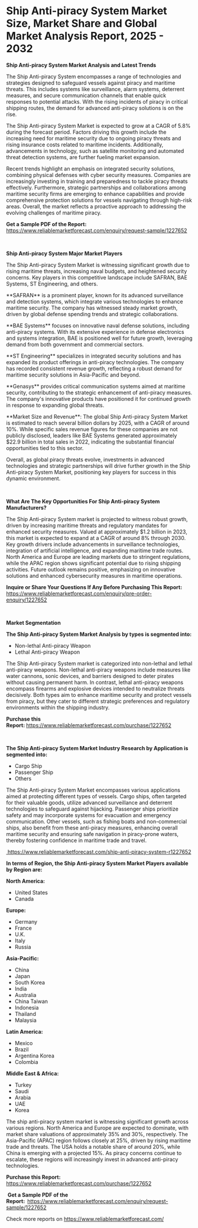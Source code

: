 <p><h1>Ship Anti-piracy System Market Size, Market Share and Global Market Analysis Report, 2025 - 2032</h1></p><p><strong>Ship Anti-piracy System Market Analysis and Latest Trends</strong></p>
<p><p>The Ship Anti-piracy System encompasses a range of technologies and strategies designed to safeguard vessels against piracy and maritime threats. This includes systems like surveillance, alarm systems, deterrent measures, and secure communication channels that enable quick responses to potential attacks. With the rising incidents of piracy in critical shipping routes, the demand for advanced anti-piracy solutions is on the rise.</p><p>The Ship Anti-piracy System Market is expected to grow at a CAGR of 5.8% during the forecast period. Factors driving this growth include the increasing need for maritime security due to ongoing piracy threats and rising insurance costs related to maritime incidents. Additionally, advancements in technology, such as satellite monitoring and automated threat detection systems, are further fueling market expansion.</p><p>Recent trends highlight an emphasis on integrated security solutions, combining physical defenses with cyber security measures. Companies are increasingly investing in training and preparedness to tackle piracy threats effectively. Furthermore, strategic partnerships and collaborations among maritime security firms are emerging to enhance capabilities and provide comprehensive protection solutions for vessels navigating through high-risk areas. Overall, the market reflects a proactive approach to addressing the evolving challenges of maritime piracy.</p></p>
<p><strong>Get a Sample PDF of the Report:&nbsp;</strong> <a href="https://www.reliablemarketforecast.com/enquiry/request-sample/1227652?utm_campaign=2853&utm_medium=2&utm_source=Github&utm_content=ia&utm_term=31032025&utm_id=ship-anti-piracy-system">https://www.reliablemarketforecast.com/enquiry/request-sample/1227652</a></p>
<p>&nbsp;</p>
<p><strong>Ship Anti-piracy System Major Market Players</strong></p>
<p><p>The Ship Anti-piracy System Market is witnessing significant growth due to rising maritime threats, increasing naval budgets, and heightened security concerns. Key players in this competitive landscape include SAFRAN, BAE Systems, ST Engineering, and others.</p><p>**SAFRAN** is a prominent player, known for its advanced surveillance and detection systems, which integrate various technologies to enhance maritime security. The company has witnessed steady market growth, driven by global defense spending trends and strategic collaborations.</p><p>**BAE Systems** focuses on innovative naval defense solutions, including anti-piracy systems. With its extensive experience in defense electronics and systems integration, BAE is positioned well for future growth, leveraging demand from both government and commercial sectors.</p><p>**ST Engineering** specializes in integrated security solutions and has expanded its product offerings in anti-piracy technologies. The company has recorded consistent revenue growth, reflecting a robust demand for maritime security solutions in Asia-Pacific and beyond.</p><p>**Genasys** provides critical communication systems aimed at maritime security, contributing to the strategic enhancement of anti-piracy measures. The company's innovative products have positioned it for continued growth in response to expanding global threats.</p><p>**Market Size and Revenue**: The global Ship Anti-piracy System Market is estimated to reach several billion dollars by 2025, with a CAGR of around 10%. While specific sales revenue figures for these companies are not publicly disclosed, leaders like BAE Systems generated approximately $22.9 billion in total sales in 2022, indicating the substantial financial opportunities tied to this sector.</p><p>Overall, as global piracy threats evolve, investments in advanced technologies and strategic partnerships will drive further growth in the Ship Anti-piracy System Market, positioning key players for success in this dynamic environment.</p></p>
<p>&nbsp;</p>
<p><strong>What Are The Key Opportunities For Ship Anti-piracy System Manufacturers?</strong></p>
<p><p>The Ship Anti-piracy System market is projected to witness robust growth, driven by increasing maritime threats and regulatory mandates for enhanced security measures. Valued at approximately $1.2 billion in 2023, this market is expected to expand at a CAGR of around 8% through 2030. Key growth drivers include advancements in surveillance technologies, integration of artificial intelligence, and expanding maritime trade routes. North America and Europe are leading markets due to stringent regulations, while the APAC region shows significant potential due to rising shipping activities. Future outlook remains positive, emphasizing on innovative solutions and enhanced cybersecurity measures in maritime operations.</p></p>
<p><strong>Inquire or Share Your Questions If Any Before Purchasing This Report:</strong> <a href="https://www.reliablemarketforecast.com/enquiry/pre-order-enquiry/1227652?utm_campaign=2853&utm_medium=2&utm_source=Github&utm_content=ia&utm_term=31032025&utm_id=ship-anti-piracy-system">https://www.reliablemarketforecast.com/enquiry/pre-order-enquiry/1227652</a></p>
<p>&nbsp;</p>
<p><strong>Market Segmentation</strong></p>
<p><strong>The Ship Anti-piracy System Market Analysis by types is segmented into:</strong></p>
<p><ul><li>Non-lethal Anti-piracy Weapon</li><li>Lethal Anti-piracy Weapon</li></ul></p>
<p><p>The Ship Anti-piracy System market is categorized into non-lethal and lethal anti-piracy weapons. Non-lethal anti-piracy weapons include measures like water cannons, sonic devices, and barriers designed to deter pirates without causing permanent harm. In contrast, lethal anti-piracy weapons encompass firearms and explosive devices intended to neutralize threats decisively. Both types aim to enhance maritime security and protect vessels from piracy, but they cater to different strategic preferences and regulatory environments within the shipping industry.</p></p>
<p><strong>Purchase this Report:&nbsp;</strong><a href="https://www.reliablemarketforecast.com/purchase/1227652?utm_campaign=2853&utm_medium=2&utm_source=Github&utm_content=ia&utm_term=31032025&utm_id=ship-anti-piracy-system">https://www.reliablemarketforecast.com/purchase/1227652</a></p>
<p>&nbsp;</p>
<p><strong>The Ship Anti-piracy System Market Industry Research by Application is segmented into:</strong></p>
<p><ul><li>Cargo Ship</li><li>Passenger Ship</li><li>Others</li></ul></p>
<p><p>The Ship Anti-piracy System Market encompasses various applications aimed at protecting different types of vessels. Cargo ships, often targeted for their valuable goods, utilize advanced surveillance and deterrent technologies to safeguard against hijacking. Passenger ships prioritize safety and may incorporate systems for evacuation and emergency communication. Other vessels, such as fishing boats and non-commercial ships, also benefit from these anti-piracy measures, enhancing overall maritime security and ensuring safe navigation in piracy-prone waters, thereby fostering confidence in maritime trade and travel.</p></p>
<p><a href="https://www.reliablemarketforecast.com/ship-anti-piracy-system-r1227652?utm_campaign=2853&utm_medium=2&utm_source=Github&utm_content=ia&utm_term=31032025&utm_id=ship-anti-piracy-system">&nbsp;https://www.reliablemarketforecast.com/ship-anti-piracy-system-r1227652</a></p>
<p><strong>In terms of Region, the Ship Anti-piracy System Market Players available by Region are:</strong></p>
<p>
    <p> <strong> North America: </strong>
        <ul>
            <li>United States</li>
            <li>Canada</li>
        </ul>
        </p> 
    <p> <strong> Europe: </strong>
        <ul>
            <li>Germany</li>
            <li>France</li>
            <li>U.K.</li>
            <li>Italy</li>
            <li>Russia</li>
        </ul>
        </p> 
    <p> <strong> Asia-Pacific: </strong>
        <ul>
            <li>China</li>
            <li>Japan</li>
            <li>South Korea</li>
            <li>India</li>
            <li>Australia</li>
            <li>China Taiwan</li>
            <li>Indonesia</li>
            <li>Thailand</li>
            <li>Malaysia</li>
        </ul>
        </p> 
    <p> <strong> Latin America: </strong>
        <ul>
            <li>Mexico</li>
            <li>Brazil</li>
            <li>Argentina Korea</li>
            <li>Colombia</li>
        </ul>
        </p> 
    <p> <strong> Middle East & Africa: </strong>
        <ul>
            <li>Turkey</li>
            <li>Saudi</li>
            <li>Arabia</li>
            <li>UAE</li>
            <li>Korea</li>
        </ul>
    </p>
    </p>
<p><p>The ship anti-piracy system market is witnessing significant growth across various regions. North America and Europe are expected to dominate, with market share valuations of approximately 35% and 30%, respectively. The Asia-Pacific (APAC) region follows closely at 25%, driven by rising maritime trade and threats. The USA holds a notable share of around 20%, while China is emerging with a projected 15%. As piracy concerns continue to escalate, these regions will increasingly invest in advanced anti-piracy technologies.</p></p>
<p><strong>Purchase this Report: </strong><a href="https://www.reliablemarketforecast.com/purchase/1227652?utm_campaign=2853&utm_medium=2&utm_source=Github&utm_content=ia&utm_term=31032025&utm_id=ship-anti-piracy-system">https://www.reliablemarketforecast.com/purchase/1227652</a></p>
<p>&nbsp;<strong>Get a Sample PDF of the Report:&nbsp;&nbsp;</strong><a href="https://www.reliablemarketforecast.com/enquiry/request-sample/1227652?utm_campaign=2853&utm_medium=2&utm_source=Github&utm_content=ia&utm_term=31032025&utm_id=ship-anti-piracy-system">https://www.reliablemarketforecast.com/enquiry/request-sample/1227652</a></p>
<p><strong></strong></p>
<p>Check more reports on <a href="https://www.reliablemarketforecast.com/?utm_campaign=2853&utm_medium=2&utm_source=Github&utm_content=ia&utm_term=31032025&utm_id=ship-anti-piracy-system">https://www.reliablemarketforecast.com/</a></p>